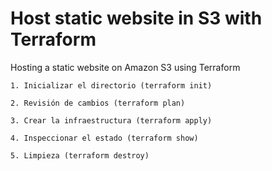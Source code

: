 
# Host static website in S3 with Terraform

Hosting a static website on Amazon S3 using Terraform

```
1. Inicializar el directorio (terraform init)

2. Revisión de cambios (terraform plan)

3. Crear la infraestructura (terraform apply)

4. Inspeccionar el estado (terraform show)

5. Limpieza (terraform destroy)

```

